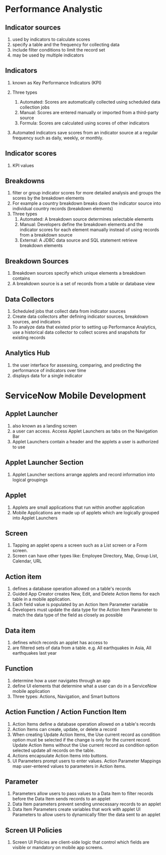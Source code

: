 # Performance Analystic

## Indicator sources   
  1. used by indicators to calculate scores
  2. specify a table and the frequency for collecting data
  3. include filter conditions to limit the record set
  4. may be used by multiple indicators

## Indicators
  1. known as Key Performance Indicators (KPI)
  2. Three types
     1. Automated: Scores are automatically collected using scheduled data collection jobs
     2. Manual: Scores are entered manually or imported from a third-party source
     3. Formula: Scores are calculated using scores of other indicators

  3. Automated indicators save scores from an indicator source at a regular frequency such as daily, weekly, or monthly.

## Indicator scores 
  1. KPI values

## Breakdowns
  1. filter or group indicator scores for more detailed analysis and groups the scores by the breakdown elements
  2. For example a country breakdown breaks down the indicator source into individual country records (breakdown elements)
  3. Three types
     1. Automated: A breakdown source determines selectable elements
     2. Manual: Developers define the breakdown elements and the indicator scores for each element manually instead of using records from a breakdown source
     3. External: A JDBC data source and SQL statement retrieve breakdown elements

## Breakdown Sources
  1. Breakdown sources specify which unique elements a breakdown contains
  2. A breakdown source is a set of records from a table or database view

## Data Collectors
  1. Scheduled jobs that collect data from indicator sources
  2. Create data collectors after defining indicator sources, breakdown sources, and indicators
  3. To analyze data that existed prior to setting up Performance Analytics, use a historical data collector to collect scores and snapshots for existing records


## Analytics Hub 
  1. the user interface for assessing, comparing, and predicting the performance of indicators over time
  2. displays data for a single indicator



# ServiceNow Mobile Development
## Applet Launcher
  1. also known as a landing screen
  2. a user can access. Access Applet Launchers as tabs on the Navigation Bar
  3. Applet Launchers contain a header and the applets a user is authorized to use

## Applet Launcher Section
  1. Applet Launcher sections arrange applets and record information into logical groupings


## Applet
  1. Applets are small applications that run within another application
  2. Mobile Applications are made up of applets which are logically grouped into Applet Launchers

## Screen
  1. Tapping an applet opens a screen such as a List screen or a Form screen.
  2. Screen can have other types like: Employee Directory, Map, Group List, Calendar, URL

## Action item
  1. defines a database operation allowed on a table's records
  2. Guided App Creator creates New, Edit, and Delete Action Items for each table in a mobile application.
  3. Each field value is populated by an Action Item Parameter variable
  4. Developers must update the data type for the Action Item Parameter to match the data type of the field as closely as possible

## Data item
  1. defines which records an applet has access to
  2. are filtered sets of data from a table. e.g. All earthquakes in Asia, All earthquakes last year

## Function
  1. determine how a user navigates through an app
  2. define UI elements that determine what a user can do in a ServiceNow mobile application
  3. Three types: Actions, Navigation, and Smart buttons

## Action Function / Action Function Item
  1. Action Items define a database operation allowed on a table's records
  2. Action Items can create, update, or delete a record
  3. When creating Update Action Items, the Use current record as condition option must be selected if the change is only for the current record. Update Action Items without the Use current record as condition option selected update all records on the table.
  4. Actions encapsulate Action Items into buttons.
  5. UI Parameters prompt users to enter values. Action Parameter Mappings map user-entered values to parameters in Action items.


## Parameter
  1. Parameters allow users to pass values to a Data Item to filter records before the Data Item sends records to an applet
  2. Data Item parameters prevent sending unnecessary records to an applet
  3. Data Item Parameters create variables that work with applet UI Parameters to allow users to dynamically filter the data sent to an applet


## Screen UI Policies
  1. Screen UI Policies are client-side logic that control which fields are visible or mandatory on mobile app screens.
